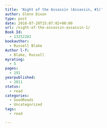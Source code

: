 ```yaml
---
title: 'Night of the Assassin (Assassin, #1)'
author: Glenn Dixon
type: post
date: 2018-07-28T15:07:02+00:00
url: /night-of-the-assassin-assassin-1/
Book Id:
  - 13252282
bookauthor:
  - Russell Blake
Author l-f:
  - Blake, Russell
myrating:
  - 5
pages:
  - 191
yearpublished:
  - 2011
status:
  - read
categories:
  - GoodReads
  - Uncategorized
tags:
  - read

---
```

